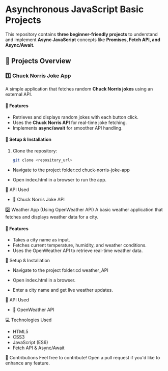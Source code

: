 # Asynchronous JavaScript Basic Projects

This repository contains **three beginner-friendly projects** to understand and implement **Async JavaScript** concepts like **Promises, Fetch API, and Async/Await**.

## 🚀 Projects Overview

### 1️⃣ Chuck Norris Joke App
A simple application that fetches random **Chuck Norris jokes** using an external API.

#### 📌 Features
- Retrieves and displays random jokes with each button click.
- Uses the **Chuck Norris API** for real-time joke fetching.
- Implements **async/await** for smoother API handling.

#### 🔧 Setup & Installation
1. Clone the repository:
   ```bash
   git clone <repository_url>

- Navigate to the project folder:cd chuck-norris-joke-app

- Open index.html in a browser to run the app.

📡 API Used
- 🔗 Chuck Norris Joke API


2️⃣ Weather App (Using OpenWeather API)
A basic weather application that fetches and displays weather data for a city.

#### 📌 Features
- Takes a city name as input.
- Fetches current temperature, humidity, and weather conditions.
- Uses the OpenWeather API to retrieve real-time weather data.

🔧 Setup & Installation
- Navigate to the project folder:cd weather_API

- Open index.html in a browser.
- Enter a city name and get live weather updates.

📡 API Used
- 🔗 OpenWeather API


💻 Technologies Used
- HTML5
- CSS3
- JavaScript (ES6)
- Fetch API & Async/Await

🤝 Contributions
Feel free to contribute! Open a pull request if you'd like to enhance any feature.
